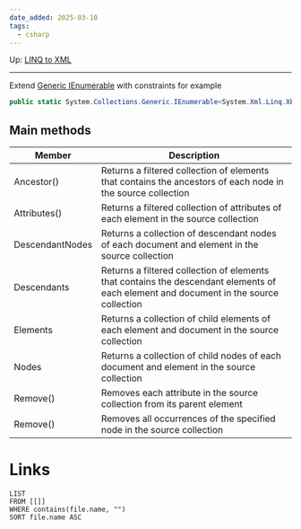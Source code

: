 ```yaml
---
date_added: 2025-03-10
tags:
  - csharp
---
```

Up: [LINQ to XML](LINQ%20to%20XML.md)
___
 Extend [Generic IEnumerable](Generic%20IEnumerable.md) with constraints for example
```cs
public static System.Collections.Generic.IEnumerable<System.Xml.Linq.XElement> Ancestors<T>(this System.Collections.Generic.IEnumerable<T?> source) where T : System.Xml.Linq.XNode;
```

## Main methods

| Member             | Description                                                                                                                           |
| ------------------ | ------------------------------------------------------------------------------------------------------------------------------------- |
| Ancestor<T>()      | Returns a filtered collection of elements that contains the ancestors of each node in the source collection                           |
| Attributes()       | Returns a filtered collection of attributes of each element in the source collection                                                  |
| DescendantNodes<T> | Returns a collection of descendant nodes of each document and element in the source collection                                        |
| Descendants<T>     | Returns a filtered collection of elements that contains the descendant elements of each element and document in the source collection |
| Elements<T>        | Returns a collection of child elements of each element and document in the source collection                                          |
| Nodes<T>           | Returns a collection of child nodes of each document and element in the source collection                                             |
| Remove()           | Removes each attribute in the source collection from its parent element                                                               |
| Remove<T>()        | Removes all occurrences of the specified node in the source collection                                                                |
# Links
```dataview
LIST
FROM [[]]
WHERE contains(file.name, "")
SORT file.name ASC
```
